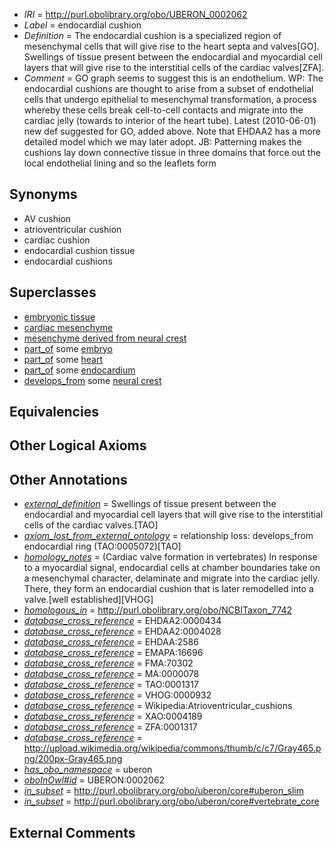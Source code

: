  * *IRI* = http://purl.obolibrary.org/obo/UBERON_0002062
 * *Label* = endocardial cushion
 * *Definition* = The endocardial cushion is a specialized region of mesenchymal cells that will give rise to the heart septa and valves[GO]. Swellings of tissue present between the endocardial and myocardial cell layers that will give rise to the interstitial cells of the cardiac valves[ZFA].
 * *Comment* = GO graph seems to suggest this is an endothelium. WP: The endocardial cushions are thought to arise from a subset of endothelial cells that undergo epithelial to mesenchymal transformation, a process whereby these cells break cell-to-cell contacts and migrate into the cardiac jelly (towards to interior of the heart tube). Latest (2010-06-01) new def suggested for GO, added above. Note that EHDAA2 has a more detailed model which we may later adopt. JB: Patterning makes the cushions lay down connective tissue in three domains that force out the local endothelial lining and so the leaflets form

## Synonyms

 * AV cushion
 * atrioventricular cushion
 * cardiac cushion
 * endocardial cushion tissue
 * endocardial cushions

## Superclasses

 * [embryonic tissue](../../UBERON/91/UBERON_0005291.md)
 * [cardiac mesenchyme](../../UBERON/51/UBERON_0009751.md)
 * [mesenchyme derived from neural crest](../../UBERON/87/UBERON_0014387.md)
 * [part_of](../../BFO/50/BFO_0000050.md) some [embryo](../../UBERON/22/UBERON_0000922.md)
 * [part_of](../../BFO/50/BFO_0000050.md) some [heart](../../UBERON/48/UBERON_0000948.md)
 * [part_of](../../BFO/50/BFO_0000050.md) some [endocardium](../../UBERON/65/UBERON_0002165.md)
 * [develops_from](../../RO/02/RO_0002202.md) some [neural crest](../../UBERON/42/UBERON_0002342.md)

## Equivalencies


## Other Logical Axioms


## Other Annotations

 * *[external_definition](../../UBPROP/01/UBPROP_0000001.md)* = Swellings of tissue present between the endocardial and myocardial cell layers that will give rise to the interstitial cells of the cardiac valves.[TAO]
 * *[axiom_lost_from_external_ontology](../../UBPROP/02/UBPROP_0000002.md)* = relationship loss: develops_from endocardial ring (TAO:0005072)[TAO]
 * *[homology_notes](../../UBPROP/03/UBPROP_0000003.md)* =  (Cardiac valve formation in vertebrates) In response to a myocardial signal, endocardial cells at chamber boundaries take on a mesenchymal character, delaminate and migrate into the cardiac jelly. There, they form an endocardial cushion that is later remodelled into a valve.[well established][VHOG]
 * *[homologous_in](../../core#homologous/in/core#homologous_in.md)* = http://purl.obolibrary.org/obo/NCBITaxon_7742
 * *[database_cross_reference](../../ef/oboInOwl#hasDbXref.md)* = EHDAA2:0000434
 * *[database_cross_reference](../../ef/oboInOwl#hasDbXref.md)* = EHDAA2:0004028
 * *[database_cross_reference](../../ef/oboInOwl#hasDbXref.md)* = EHDAA:2586
 * *[database_cross_reference](../../ef/oboInOwl#hasDbXref.md)* = EMAPA:16696
 * *[database_cross_reference](../../ef/oboInOwl#hasDbXref.md)* = FMA:70302
 * *[database_cross_reference](../../ef/oboInOwl#hasDbXref.md)* = MA:0000078
 * *[database_cross_reference](../../ef/oboInOwl#hasDbXref.md)* = TAO:0001317
 * *[database_cross_reference](../../ef/oboInOwl#hasDbXref.md)* = VHOG:0000932
 * *[database_cross_reference](../../ef/oboInOwl#hasDbXref.md)* = Wikipedia:Atrioventricular_cushions
 * *[database_cross_reference](../../ef/oboInOwl#hasDbXref.md)* = XAO:0004189
 * *[database_cross_reference](../../ef/oboInOwl#hasDbXref.md)* = ZFA:0001317
 * *[database_cross_reference](../../ef/oboInOwl#hasDbXref.md)* = http://upload.wikimedia.org/wikipedia/commons/thumb/c/c7/Gray465.png/200px-Gray465.png
 * *[has_obo_namespace](../../ce/oboInOwl#hasOBONamespace.md)* = uberon
 * *[oboInOwl#id](../../id/oboInOwl#id.md)* = UBERON:0002062
 * *[in_subset](../../et/oboInOwl#inSubset.md)* = http://purl.obolibrary.org/obo/uberon/core#uberon_slim
 * *[in_subset](../../et/oboInOwl#inSubset.md)* = http://purl.obolibrary.org/obo/uberon/core#vertebrate_core

## External Comments

